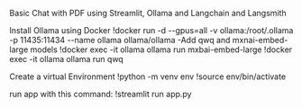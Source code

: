 Basic Chat with PDF using Streamlit, Ollama and Langchain and Langsmith

Install Ollama using Docker
 !docker run -d --gpus=all -v ollama:/root/.ollama -p 11435:11434 --name ollama ollama/ollama
-Add qwq and mxnai-embed-large models
 !docker exec -it ollama ollama run mxbai-embed-large
 !docker exec -it ollama ollama run qwq

 Create a virtual Environment 
 !python -m venv env
 !source env/bin/activate

 run app with this command:
 !streamlit run app.py
